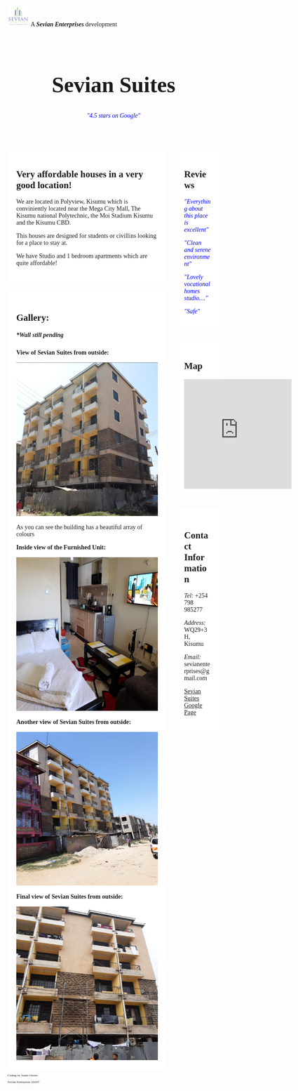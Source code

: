 <!DOCTYPE html>

<html>

<head>

<meta name="viewport" content="width=device-width, initial-scale=1.0">

<title>Sevian Suites Homepage</title>
<meta name="description" content="Sevian Suites are affordable houses located in Kisumu. They are designed for students or civilians looking for a house.">

<link rel="Icon" href="Sevian logo.png" type="image/x-icon">

<style>

body {
  background-image: url("Kisumu skyline.jpg");
}
* {
  box-sizing: border-box;
}

body {
  font-family: Calibri;
  padding: 10px;
}

.header {
  padding: 30px;
  text-align: center;
 }

.header h1 {
  font-size: 50px;
}

.topnav {
  overflow: hidden;
}

.topnav a {
  float: left;
  display: block;
  text-align: center;
  padding: 14px 16px;
  text-decoration: none;
}

.leftcolumn {   
  float: left;
  width: 75%;
}

.rightcolumn {
  float: left;
  width: 25%;
  padding-left: 20px;
}

.card {
  background-color: white;
  padding: 20px;
  margin-top: 20px;
}

.row::after {
  content: "";
  display: table;
  clear: both;
}

@media screen and (max-width: 800px) {
  .leftcolumn, .rightcolumn {   
    width: 100%;
    padding: 0;
  }
}
@media screen and (max-width: 400px) {
  .topnav a {
    float: none;
    width: 100%;
  }
}
</style>

</head>

<body>

<img class="img2" src="Sevian logo.png" alt="Sevian Enterprises Logo" width="50" height="50">
A <i><b>Sevian Enterprises</i></b> development
</div>

<div class="header">
<h1>Sevian Suites</h1>
<p style="color: blue;"><i>"4.5 stars on Google"</i></p>
</div>

<div class="row">
<div class="leftcolumn">
<div class="card">
<h2>Very affordable houses in a very good location!</h2>
<p>We are located in Polyview, Kisumu which is conviniently located near the Mega City Mall, The Kisumu national Polytechnic, the Moi Stadium Kisumu and the Kisumu CBD.</p>
<p>This houses are designed for students or civillins looking for a place to stay at.</p>
<p>We have Studio and 1 bedroom apartments which are quite affordable!</p>
</div>

<div class="card">
<h2>Gallery:</h2>
<h5>*Wall still pending</h5>
<p style="font-family:calibri;" class="solid"><b>View of Sevian Suites from outside:</b></p>
<img src="Sevian picture.png" width="400" height="350" alt="View of Sevian Suites from Outside">
<p>As you can see the building has a beautiful array of colours</p>
<p style="font-family:calibri;" class="solid"><b>Inside view of the Furnished Unit:</b></p>
<img src="Sevian picture 2.png" width="400" height="350" alt="Inside view of the Furnished Unit:">
<p style="font-family:calibri;" class="solid"><b>Another view of Sevian Suites from outside:</b></p>
<img src="Sevian picture 3.png" width="400" height="350" alt="Another view of Sevian Suites from outside:">
<p style="font-family:calibri;" class="solid"><b>Final view of Sevian Suites from outside:</b></p>
<img src="Sevian picture 4.png" width="400" height="350" alt="Final view of Sevian Suites from outside:">
</div>
</div>

<div class="rightcolumn">
<div class="card">
<h2>Reviews</h2>
<p style="color: blue;"><i>"Everything about this place is excellent"</i></p>
<p style="color: blue;"><i>"Clean and serene environment"</i><p>
<p style="color: blue;"><i>"Lovely vocational homes studio...."</i></p>
<p style="color: blue;"><i>"Safe"</i></p>
</div>

<div class="card">
<h2>Map</h2>
<iframe src="https://www.google.com/maps/embed?pb=!1m14!1m8!1m3!1d15959.249068139521!2d34.7688868!3d-0.0998062!3m2!1i1024!2i768!4f13.1!3m3!1m2!1s0x182aa5db39b129eb%3A0x8554d7d44a218703!2sSevian%20Suites%20Kisumu!5e0!3m2!1sen!2ske!4v1722860127606!5m2!1sen!2ske" width="245" height="250" style="border:0;" allowfullscreen="" loading="lazy" referrerpolicy="no-referrer-when-downgrade"></iframe>
</div>

<div class="card">
<h2>Contact Information</h2>
<p style="font-family:calibri;"><i>Tel:</i> +254 798 985277</tel>
<p style="font-family:calibri;"><i>Address:</i> WQ29+3H, Kisumu<p/>
<p style="font-family:calibri;"><i>Email:</i> sevianenterprises@gmail.com</p>
<p style="font-family:calibri;"><a href="https://bit.ly/SevianSuites">Sevian Suites Google Page</a></p>

</div>
</div>
</div>

<p style="font-size:50%;">Coding by Andre Owino</p>
<p style="font-size:50%;">Sevian Enterprises 2024&copy;</p>
</body>

</html>
